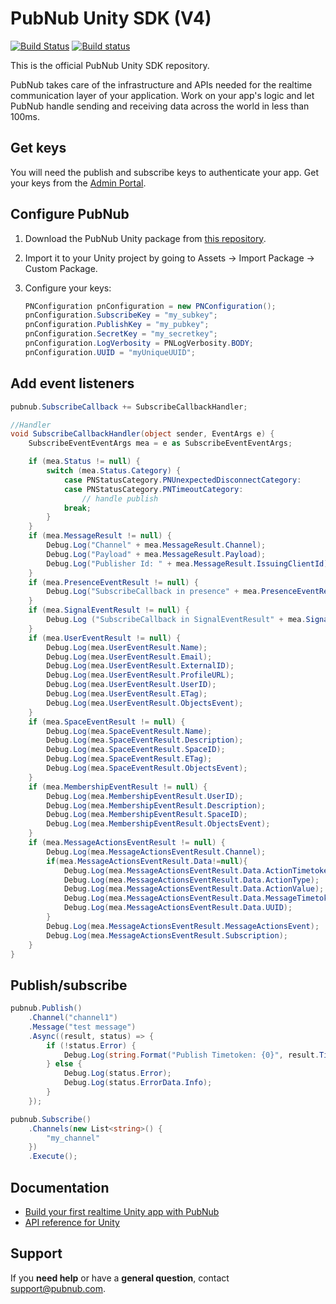# PubNub Unity SDK (V4)

[![Build Status](https://travis-ci.com/pubnub/unity.svg?branch=master)](https://travis-ci.com/pubnub/unity) [![Build status](https://ci.appveyor.com/api/projects/status/1p3494pnt6rgqdsm/branch/master?svg=true)](https://ci.appveyor.com/project/PubNub/unity)

This is the official PubNub Unity SDK repository.

PubNub takes care of the infrastructure and APIs needed for the realtime communication layer of your application. Work on your app's logic and let PubNub handle sending and receiving data across the world in less than 100ms.

## Get keys

You will need the publish and subscribe keys to authenticate your app. Get your keys from the [Admin Portal](https://dashboard.pubnub.com/login).

## Configure PubNub

1. Download the PubNub Unity package from [this repository](https://github.com/pubnub/unity/releases/download/v6.0.6/PubNub.unitypackage).

2. Import it to your Unity project by going to Assets -> Import Package -> Custom Package.

3. Configure your keys:

    ```csharp
    PNConfiguration pnConfiguration = new PNConfiguration();
    pnConfiguration.SubscribeKey = "my_subkey";
    pnConfiguration.PublishKey = "my_pubkey";
    pnConfiguration.SecretKey = "my_secretkey";
    pnConfiguration.LogVerbosity = PNLogVerbosity.BODY;
    pnConfiguration.UUID = "myUniqueUUID"; 
    ```

## Add event listeners

```csharp
pubnub.SubscribeCallback += SubscribeCallbackHandler;

//Handler
void SubscribeCallbackHandler(object sender, EventArgs e) {
	SubscribeEventEventArgs mea = e as SubscribeEventEventArgs;

	if (mea.Status != null) {
		switch (mea.Status.Category) {
			case PNStatusCategory.PNUnexpectedDisconnectCategory:
			case PNStatusCategory.PNTimeoutCategory:
				// handle publish
			break;
		}
	}
	if (mea.MessageResult != null) {
		Debug.Log("Channel" + mea.MessageResult.Channel);
		Debug.Log("Payload" + mea.MessageResult.Payload);
		Debug.Log("Publisher Id: " + mea.MessageResult.IssuingClientId);
	}
	if (mea.PresenceEventResult != null) {
		Debug.Log("SubscribeCallback in presence" + mea.PresenceEventResult.Channel + mea.PresenceEventResult.Occupancy + mea.PresenceEventResult.Event);
	}
	if (mea.SignalEventResult != null) {					
		Debug.Log ("SubscribeCallback in SignalEventResult" + mea.SignalEventResult.Channel + mea.SignalEventResult.Payload);
	}
	if (mea.UserEventResult != null) {					
		Debug.Log(mea.UserEventResult.Name);
		Debug.Log(mea.UserEventResult.Email);
		Debug.Log(mea.UserEventResult.ExternalID);
		Debug.Log(mea.UserEventResult.ProfileURL);
		Debug.Log(mea.UserEventResult.UserID);
		Debug.Log(mea.UserEventResult.ETag);
		Debug.Log(mea.UserEventResult.ObjectsEvent);
	}
	if (mea.SpaceEventResult != null) {					
		Debug.Log(mea.SpaceEventResult.Name);
		Debug.Log(mea.SpaceEventResult.Description);
		Debug.Log(mea.SpaceEventResult.SpaceID);
		Debug.Log(mea.SpaceEventResult.ETag);
		Debug.Log(mea.SpaceEventResult.ObjectsEvent);
	} 
	if (mea.MembershipEventResult != null) {					
		Debug.Log(mea.MembershipEventResult.UserID);
		Debug.Log(mea.MembershipEventResult.Description);
		Debug.Log(mea.MembershipEventResult.SpaceID);
		Debug.Log(mea.MembershipEventResult.ObjectsEvent);
	}
	if (mea.MessageActionsEventResult != null) {					
		Debug.Log(mea.MessageActionsEventResult.Channel);
		if(mea.MessageActionsEventResult.Data!=null){
			Debug.Log(mea.MessageActionsEventResult.Data.ActionTimetoken);
			Debug.Log(mea.MessageActionsEventResult.Data.ActionType);
			Debug.Log(mea.MessageActionsEventResult.Data.ActionValue);
			Debug.Log(mea.MessageActionsEventResult.Data.MessageTimetoken);
			Debug.Log(mea.MessageActionsEventResult.Data.UUID);
		}
		Debug.Log(mea.MessageActionsEventResult.MessageActionsEvent);
		Debug.Log(mea.MessageActionsEventResult.Subscription);
	}
}
```

## Publish/subscribe

```csharp
pubnub.Publish()
	.Channel("channel1")
	.Message("test message")
	.Async((result, status) => {    
		if (!status.Error) {
			Debug.Log(string.Format("Publish Timetoken: {0}", result.Timetoken));
		} else {
			Debug.Log(status.Error);
			Debug.Log(status.ErrorData.Info);
		}
	});

pubnub.Subscribe()
    .Channels(new List<string>() {
        "my_channel"
    })
    .Execute();
```

## Documentation

* [Build your first realtime Unity app with PubNub](https://www.pubnub.com/docs/platform/quickstarts/unity)
* [API reference for Unity](https://www.pubnub.com/docs/unity3d-c-sharp/pubnub-c-sharp-sdk)

## Support

If you **need help** or have a **general question**, contact support@pubnub.com.
